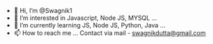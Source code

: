 - 👋 Hi, I’m @Swagnik1
- 👀 I’m interested in Javascript, Node JS, MYSQL ...
- 🌱 I’m currently learning JS, Node JS, Python, Java ...
- 📫 How to reach me ...
Contact via mail - swagnikdutta@gmail.com
<!---
Swagnik1/Swagnik1 is a ✨ special ✨ repository because its `README.md` (this file) appears on your GitHub profile.
You can click the Preview link to take a look at your changes.
--->
